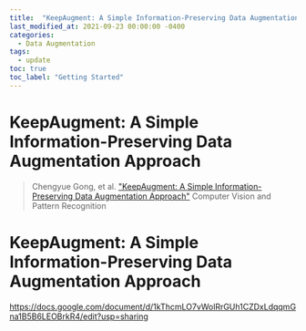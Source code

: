 ```yaml
---
title:  "KeepAugment: A Simple Information-Preserving Data Augmentation Approach"
last_modified_at: 2021-09-23 00:00:00 -0400
categories: 
  - Data Augmentation
tags:
  - update
toc: true
toc_label: "Getting Started"
---
```


# KeepAugment: A Simple Information-Preserving Data Augmentation Approach
> Chengyue Gong, et al. ["KeepAugment: A Simple Information-Preserving Data Augmentation Approach"](https://openaccess.thecvf.com/content/CVPR2021/papers/Gong_KeepAugment_A_Simple_Information-Preserving_Data_Augmentation_Approach_CVPR_2021_paper.pdf) Computer Vision and Pattern Recognition

# KeepAugment: A Simple Information-Preserving Data Augmentation Approach


https://docs.google.com/document/d/1kThcmLO7vWolRrGUh1CZDxLdqqmGna1B5B6LEOBrkR4/edit?usp=sharing
